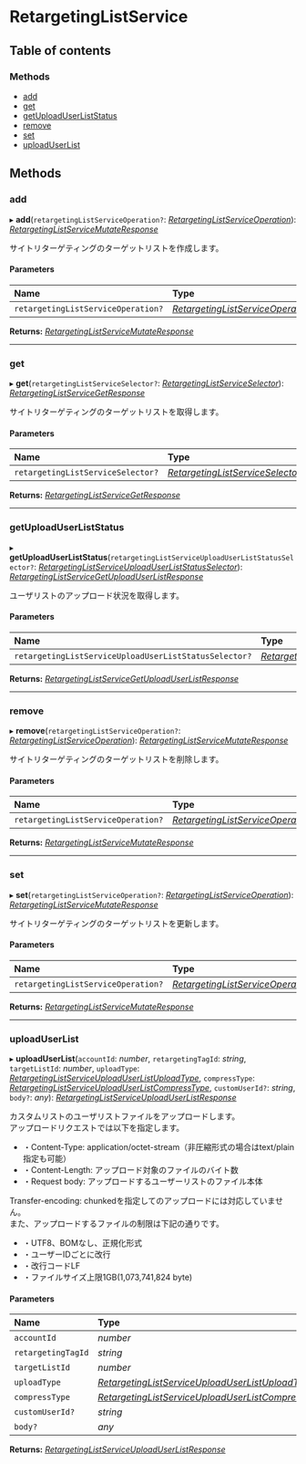 # RetargetingListService


## Table of contents

### Methods

- [add](retargetinglistservice.md#add)
- [get](retargetinglistservice.md#get)
- [getUploadUserListStatus](retargetinglistservice.md#getuploaduserliststatus)
- [remove](retargetinglistservice.md#remove)
- [set](retargetinglistservice.md#set)
- [uploadUserList](retargetinglistservice.md#uploaduserlist)

## Methods

### add

▸ **add**(`retargetingListServiceOperation?`: [*RetargetingListServiceOperation*](../../data/display/retargetinglistserviceoperation.md)): [*RetargetingListServiceMutateResponse*](../../data/display/retargetinglistservicemutateresponse.md)

<div lang=\"ja\">サイトリターゲティングのターゲットリストを作成します。</div> 

#### Parameters

| Name | Type |
| :------ | :------ |
| `retargetingListServiceOperation?` | [*RetargetingListServiceOperation*](../../data/display/retargetinglistserviceoperation.md) |

**Returns:** [*RetargetingListServiceMutateResponse*](../../data/display/retargetinglistservicemutateresponse.md)

___

### get

▸ **get**(`retargetingListServiceSelector?`: [*RetargetingListServiceSelector*](../../data/display/retargetinglistserviceselector.md)): [*RetargetingListServiceGetResponse*](../../data/display/retargetinglistservicegetresponse.md)

<div lang=\"ja\">サイトリターゲティングのターゲットリストを取得します。</div> 

#### Parameters

| Name | Type |
| :------ | :------ |
| `retargetingListServiceSelector?` | [*RetargetingListServiceSelector*](../../data/display/retargetinglistserviceselector.md) |

**Returns:** [*RetargetingListServiceGetResponse*](../../data/display/retargetinglistservicegetresponse.md)

___

### getUploadUserListStatus

▸ **getUploadUserListStatus**(`retargetingListServiceUploadUserListStatusSelector?`: [*RetargetingListServiceUploadUserListStatusSelector*](../../data/display/retargetinglistserviceuploaduserliststatusselector.md)): [*RetargetingListServiceGetUploadUserListResponse*](../../data/display/retargetinglistservicegetuploaduserlistresponse.md)

<div lang=\"ja\">ユーザリストのアップロード状況を取得します。</div> 

#### Parameters

| Name | Type |
| :------ | :------ |
| `retargetingListServiceUploadUserListStatusSelector?` | [*RetargetingListServiceUploadUserListStatusSelector*](../../data/display/retargetinglistserviceuploaduserliststatusselector.md) |

**Returns:** [*RetargetingListServiceGetUploadUserListResponse*](../../data/display/retargetinglistservicegetuploaduserlistresponse.md)

___

### remove

▸ **remove**(`retargetingListServiceOperation?`: [*RetargetingListServiceOperation*](../../data/display/retargetinglistserviceoperation.md)): [*RetargetingListServiceMutateResponse*](../../data/display/retargetinglistservicemutateresponse.md)

<div lang=\"ja\">サイトリターゲティングのターゲットリストを削除します。</div> 

#### Parameters

| Name | Type |
| :------ | :------ |
| `retargetingListServiceOperation?` | [*RetargetingListServiceOperation*](../../data/display/retargetinglistserviceoperation.md) |

**Returns:** [*RetargetingListServiceMutateResponse*](../../data/display/retargetinglistservicemutateresponse.md)

___

### set

▸ **set**(`retargetingListServiceOperation?`: [*RetargetingListServiceOperation*](../../data/display/retargetinglistserviceoperation.md)): [*RetargetingListServiceMutateResponse*](../../data/display/retargetinglistservicemutateresponse.md)

<div lang=\"ja\">サイトリターゲティングのターゲットリストを更新します。</div> 

#### Parameters

| Name | Type |
| :------ | :------ |
| `retargetingListServiceOperation?` | [*RetargetingListServiceOperation*](../../data/display/retargetinglistserviceoperation.md) |

**Returns:** [*RetargetingListServiceMutateResponse*](../../data/display/retargetinglistservicemutateresponse.md)

___

### uploadUserList

▸ **uploadUserList**(`accountId`: *number*, `retargetingTagId`: *string*, `targetListId`: *number*, `uploadType`: [*RetargetingListServiceUploadUserListUploadType*](../../data/display/enums/retargetinglistserviceuploaduserlistuploadtype.md), `compressType`: [*RetargetingListServiceUploadUserListCompressType*](../../data/display/enums/retargetinglistserviceuploaduserlistcompresstype.md), `customUserId?`: *string*, `body?`: *any*): [*RetargetingListServiceUploadUserListResponse*](../../data/display/retargetinglistserviceuploaduserlistresponse.md)

<div lang=\"ja\">   カスタムリストのユーザリストファイルをアップロードします。<br/>   アップロードリクエストでは以下を指定します。   <ul>     <li>・Content-Type: application/octet-stream（非圧縮形式の場合はtext/plain指定も可能）</li>     <li>・Content-Length: アップロード対象のファイルのバイト数</li>     <li>・Request body: アップロードするユーザーリストのファイル本体</li>   </ul>   Transfer-encoding: chunkedを指定してのアップロードには対応していません。<br/>   また、アップロードするファイルの制限は下記の通りです。   <ul>     <li>・UTF8、BOMなし、正規化形式</li>     <li>・ユーザーIDごとに改行</li>     <li>・改行コードLF</li>     <li>・ファイルサイズ上限1GB(1,073,741,824 byte)</li>   </ul> </div> 

#### Parameters

| Name | Type |
| :------ | :------ |
| `accountId` | *number* |
| `retargetingTagId` | *string* |
| `targetListId` | *number* |
| `uploadType` | [*RetargetingListServiceUploadUserListUploadType*](../../data/display/enums/retargetinglistserviceuploaduserlistuploadtype.md) |
| `compressType` | [*RetargetingListServiceUploadUserListCompressType*](../../data/display/enums/retargetinglistserviceuploaduserlistcompresstype.md) |
| `customUserId?` | *string* |
| `body?` | *any* |

**Returns:** [*RetargetingListServiceUploadUserListResponse*](../../data/display/retargetinglistserviceuploaduserlistresponse.md)

